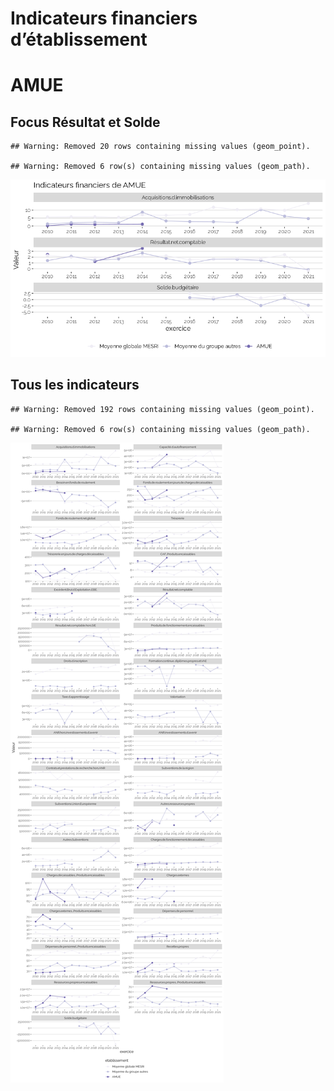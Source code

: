 Indicateurs financiers d’établissement
================

# AMUE

## Focus Résultat et Solde

    ## Warning: Removed 20 rows containing missing values (geom_point).

    ## Warning: Removed 6 row(s) containing missing values (geom_path).

![](amue_files/figure-gfm/etab.focus-1.png)<!-- -->

## Tous les indicateurs

    ## Warning: Removed 192 rows containing missing values (geom_point).

    ## Warning: Removed 6 row(s) containing missing values (geom_path).

![](amue_files/figure-gfm/etab-1.png)<!-- -->
